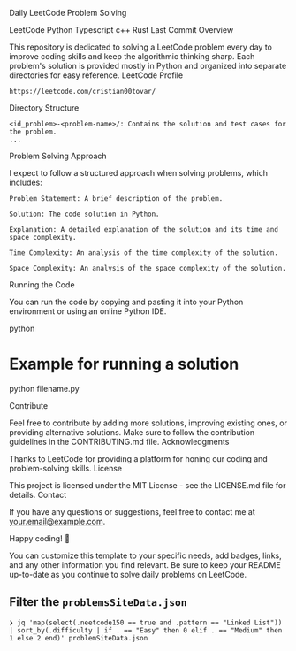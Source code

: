 Daily LeetCode Problem Solving

LeetCode
Python
Typescript
c++
Rust
Last Commit
Overview

This repository is dedicated to solving a LeetCode problem every day to improve coding skills and keep the algorithmic thinking sharp. Each problem's solution is provided mostly in Python and organized into separate directories for easy reference.
LeetCode Profile

    https://leetcode.com/cristian00tovar/

Directory Structure

    <id_problem>-<problem-name>/: Contains the solution and test cases for the problem.
    ...

Problem Solving Approach

I expect to follow a structured approach when solving problems, which includes:

    Problem Statement: A brief description of the problem.

    Solution: The code solution in Python.

    Explanation: A detailed explanation of the solution and its time and space complexity.

    Time Complexity: An analysis of the time complexity of the solution.

    Space Complexity: An analysis of the space complexity of the solution.

Running the Code

You can run the code by copying and pasting it into your Python environment or using an online Python IDE.

python

# Example for running a solution
python filename.py

Contribute

Feel free to contribute by adding more solutions, improving existing ones, or providing alternative solutions. Make sure to follow the contribution guidelines in the CONTRIBUTING.md file.
Acknowledgments

Thanks to LeetCode for providing a platform for honing our coding and problem-solving skills.
License

This project is licensed under the MIT License - see the LICENSE.md file for details.
Contact

If you have any questions or suggestions, feel free to contact me at your.email@example.com.

Happy coding! :rocket:

You can customize this template to your specific needs, add badges, links, and any other information you find relevant. Be sure to keep your README up-to-date as you continue to solve daily problems on LeetCode.

## Filter the `problemsSiteData.json`

```
❯ jq 'map(select(.neetcode150 == true and .pattern == "Linked List")) | sort_by(.difficulty | if . == "Easy" then 0 elif . == "Medium" then 1 else 2 end)' problemSiteData.json
```
